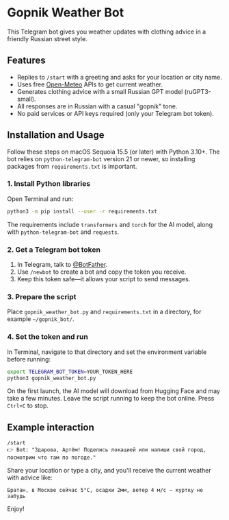 # Gopnik Weather Bot

This Telegram bot gives you weather updates with clothing advice in a friendly Russian street style.

## Features
- Replies to `/start` with a greeting and asks for your location or city name.
- Uses free [Open-Meteo](https://open-meteo.com/) APIs to get current weather.
- Generates clothing advice with a small Russian GPT model (ruGPT3-small).
- All responses are in Russian with a casual "gopnik" tone.
- No paid services or API keys required (only your Telegram bot token).

## Installation and Usage

Follow these steps on macOS Sequoia 15.5 (or later) with Python 3.10+.
The bot relies on `python-telegram-bot` version 21 or newer, so installing
packages from `requirements.txt` is important.

### 1. Install Python libraries
Open Terminal and run:
```bash
python3 -m pip install --user -r requirements.txt
```
The requirements include `transformers` and `torch` for the AI model, along with
`python-telegram-bot` and `requests`.

### 2. Get a Telegram bot token
1. In Telegram, talk to [@BotFather](https://t.me/BotFather).
2. Use `/newbot` to create a bot and copy the token you receive.
3. Keep this token safe—it allows your script to send messages.

### 3. Prepare the script
Place `gopnik_weather_bot.py` and `requirements.txt` in a directory, for example `~/gopnik_bot/`.

### 4. Set the token and run
In Terminal, navigate to that directory and set the environment variable before running:
```bash
export TELEGRAM_BOT_TOKEN=YOUR_TOKEN_HERE
python3 gopnik_weather_bot.py
```
On the first launch, the AI model will download from Hugging Face and may take
a few minutes. Leave the script running to keep the bot online. Press `Ctrl+C`
to stop.

## Example interaction
```
/start
👉 Bot: "Здарова, Артём! Поделись локацией или напиши свой город, посмотрим что там по погоде."
```
Share your location or type a city, and you'll receive the current weather with advice like:
```
Братан, в Москве сейчас 5°C, осадки 2мм, ветер 4 м/с — куртку не забудь
```

Enjoy!
